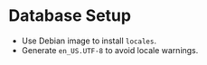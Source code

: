 # Database Setup

- Use Debian image to install `locales`.
- Generate `en_US.UTF-8` to avoid locale warnings.
